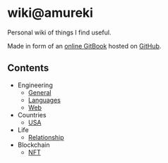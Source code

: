 # wiki@amureki

Personal wiki of things I find useful.

Made in form of an [online GitBook](https://wiki.amureki.me) hosted on [GitHub](https://github.com/amureki/wiki).

## Contents

* Engineering
  * [General](engineering/general.md)
  * [Languages](engineering/languages/)
  * [Web](engineering/web.md)
* Countries
  * [USA](countries/usa.md)
* Life
  * [Relationship](life/relationship.md)
* Blockchain
  * [NFT](blockchain/nft.md)



